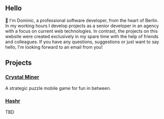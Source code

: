 ## Hello

👋 I'm Dominic, a professional software developer, from the heart of Berlin. In my working hours I develop projects as a senior developer in an agency with a focus on current web technologies. In contrast, the projects on this website were created exclusively in my spare time with the help of friends and colleagues. If you have any questions, suggestions or just want to say hello, I'm looking forward to an email from you!

## Projects

### [Crystal Miner](/crystalminer/)

A strategic puzzle mobile game for fun in between.

### [Hashr](/hashr/)

TBD
